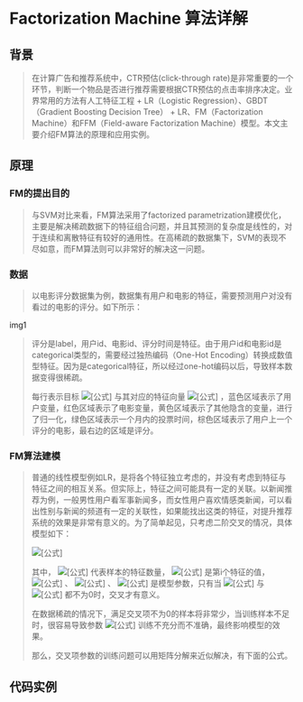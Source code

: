# Factorization Machine 算法详解

## 背景
> 在计算广告和推荐系统中，CTR预估(click-through rate)是非常重要的一个环节，判断一个物品是否进行推荐需要根据CTR预估的点击率排序决定。业界常用的方法有人工特征工程 + LR（Logistic Regression）、GBDT（Gradient Boosting Decision Tree） + LR、FM（Factorization Machine）和FFM（Field-aware Factorization Machine）模型。本文主要介绍FM算法的原理和应用实例。

## 原理

### FM的提出目的

> 与SVM对比来看，FM算法采用了factorized parametrization建模优化，主要是解决稀疏数据下的特征组合问题，并且其预测的复杂度是线性的，对于连续和离散特征有较好的通用性。在高稀疏的数据集下，SVM的表现不尽如意，而FM算法则可以非常好的解决这一问题。

### 数据

> 以电影评分数据集为例，数据集有用户和电影的特征，需要预测用户对没有看过的电影的评分。如下所示：

img1

> 评分是label，用户id、电影id、评分时间是特征。由于用户id和电影id是categorical类型的，需要经过独热编码（One-Hot Encoding）转换成数值型特征。因为是categorical特征，所以经过one-hot编码以后，导致样本数据变得很稀疏。
>
> 每行表示目标 ![[公式]](https://www.zhihu.com/equation?tex=y%5E%7B%28i%29%7D) 与其对应的特征向量 ![[公式]](https://www.zhihu.com/equation?tex=x%5E%7B%28i%29%7D) ，蓝色区域表示了用户变量，红色区域表示了电影变量，黄色区域表示了其他隐含的变量，进行了归一化，绿色区域表示一个月内的投票时间，棕色区域表示了用户上一个评分的电影，最右边的区域是评分。

### FM算法建模

> 普通的线性模型例如LR，是将各个特征独立考虑的，并没有考虑到特征与特征之间的相互关系。但实际上，特征之间可能具有一定的关联。以新闻推荐为例，一般男性用户看军事新闻多，而女性用户喜欢情感类新闻，可以看出性别与新闻的频道有一定的关联性，如果能找出这类的特征，对提升推荐系统的效果是非常有意义的。为了简单起见，只考虑二阶交叉的情况，具体模型如下：
>
> ![[公式]](https://www.zhihu.com/equation?tex=%5Ctilde%7By%7D%28x%29%3Dw_%7B0%7D%2B%5Csum_%7Bi%3D1%7D%5E%7Bn%7D%7Bw_%7Bi%7Dx_%7Bi%7D%7D%2B%5Csum_%7Bi%3D1%7D%5E%7Bn%7D%7B%5Csum_%7Bj%3Di%2B1%7D%5E%7Bn%7D%7Bw_%7Bij%7Dx_%7Bi%7Dx_%7Bj%7D%7D%7D+%5Ctag%7B1%7D+%5C%5C+)
>
> 其中， ![[公式]](https://www.zhihu.com/equation?tex=n) 代表样本的特征数量， ![[公式]](https://www.zhihu.com/equation?tex=x_%7Bi%7D) 是第i个特征的值， ![[公式]](https://www.zhihu.com/equation?tex=w_%7B0+%7D) 、 ![[公式]](https://www.zhihu.com/equation?tex=w_%7Bi%7D) 、 ![[公式]](https://www.zhihu.com/equation?tex=w_%7Bij+%7D) 是模型参数，只有当 ![[公式]](https://www.zhihu.com/equation?tex=x_%7Bi%7D) 与 ![[公式]](https://www.zhihu.com/equation?tex=x_%7Bj%7D) 都不为0时，交叉才有意义。
>
> 在数据稀疏的情况下，满足交叉项不为0的样本将非常少，当训练样本不足时，很容易导致参数 ![[公式]](https://www.zhihu.com/equation?tex=w_%7Bij%7D) 训练不充分而不准确，最终影响模型的效果。
>
> 那么，交叉项参数的训练问题可以用矩阵分解来近似解决，有下面的公式。

## 代码实例


